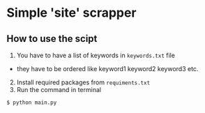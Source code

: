 # Simple 'site' scrapper

## How to use the scipt
1. You have to have a list of keywords in `keywords.txt` file
  - they have to be ordered like
    keyword1
    keyword2
    keyword3
    etc.
2. Install required packages from `requiments.txt`
3. Run the command in terminal
```
$ python main.py
```
